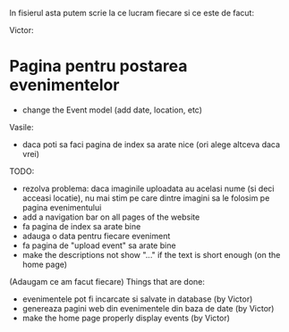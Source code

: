 In fisierul asta putem scrie la ce lucram fiecare si ce este de facut:

Victor:
# Pagina pentru postarea evenimentelor
- change the Event model (add date, location, etc)

Vasile:
- daca poti sa faci pagina de index sa arate nice
(ori alege altceva daca vrei)

TODO:
- rezolva problema: daca imaginile uploadata au acelasi nume (si deci acceasi locatie), nu mai stim pe care dintre imagini sa le folosim pe pagina evenimentului
- add a navigation bar on all pages of the website
- fa pagina de index sa arate bine
- adauga o data pentru fiecare eveniment
- fa pagina de "upload event" sa arate bine
- make the descriptions not show "..." if the text is short enough (on the home page)


(Adaugam ce am facut fiecare)
Things that are done:
- evenimentele pot fi incarcate si salvate in database (by Victor)
- genereaza pagini web din evenimentele din baza de date (by Victor)
- make the home page properly display events (by Victor)



